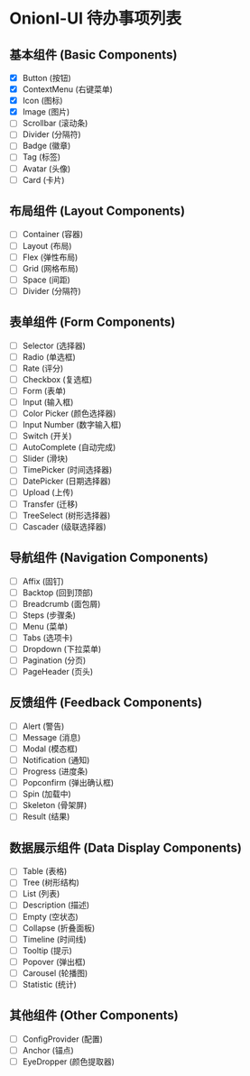 # Onionl-UI 待办事项列表

## 基本组件 (Basic Components)
- [x] Button (按钮)
- [x] ContextMenu (右键菜单)
- [x] Icon (图标)
- [x] Image (图片)
- [ ] Scrollbar (滚动条)
- [ ] Divider (分隔符)
- [ ] Badge (徽章)
- [ ] Tag (标签)
- [ ] Avatar (头像)
- [ ] Card (卡片)

## 布局组件 (Layout Components)
- [ ] Container (容器)
- [ ] Layout (布局)
- [ ] Flex (弹性布局)
- [ ] Grid (网格布局)
- [ ] Space (间距)
- [ ] Divider (分隔符)

## 表单组件 (Form Components)
- [ ] Selector (选择器)
- [ ] Radio (单选框)
- [ ] Rate (评分)
- [ ] Checkbox (复选框)
- [ ] Form (表单)
- [ ] Input (输入框)
- [ ] Color Picker (颜色选择器)
- [ ] Input Number (数字输入框)
- [ ] Switch (开关)
- [ ] AutoComplete (自动完成)
- [ ] Slider (滑块)
- [ ] TimePicker (时间选择器)
- [ ] DatePicker (日期选择器)
- [ ] Upload (上传)
- [ ] Transfer (迁移)
- [ ] TreeSelect (树形选择器)
- [ ] Cascader (级联选择器)

## 导航组件 (Navigation Components)
- [ ] Affix (固钉)
- [ ] Backtop (回到顶部)
- [ ] Breadcrumb (面包屑)
- [ ] Steps (步骤条)
- [ ] Menu (菜单)
- [ ] Tabs (选项卡)
- [ ] Dropdown (下拉菜单)
- [ ] Pagination (分页)
- [ ] PageHeader (页头)

## 反馈组件 (Feedback Components)
- [ ] Alert (警告)
- [ ] Message (消息)
- [ ] Modal (模态框)
- [ ] Notification (通知)
- [ ] Progress (进度条)
- [ ] Popconfirm (弹出确认框)
- [ ] Spin (加载中)
- [ ] Skeleton (骨架屏)
- [ ] Result (结果)

## 数据展示组件 (Data Display Components)
- [ ] Table (表格)
- [ ] Tree (树形结构)
- [ ] List (列表)
- [ ] Description (描述)
- [ ] Empty (空状态)
- [ ] Collapse (折叠面板)
- [ ] Timeline (时间线)
- [ ] Tooltip (提示)
- [ ] Popover (弹出框)
- [ ] Carousel (轮播图)
- [ ] Statistic (统计)

## 其他组件 (Other Components)
- [ ] ConfigProvider (配置)
- [ ] Anchor (锚点)
- [ ] EyeDropper (颜色提取器)
